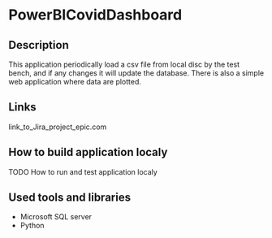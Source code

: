 # PowerBICovidDashboard


## Description

This application periodically load a csv file from local disc by the test bench, and if any changes it will update the database. There is also a simple web application where data are plotted.


## Links

link_to_Jira_project_epic.com


## How to build application localy

TODO How to run and test application localy


## Used tools and libraries

- Microsoft SQL server
- Python
